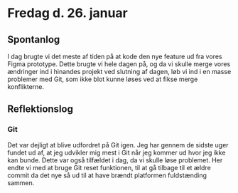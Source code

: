 # Fredag d. 26. januar 

## Spontanlog 
I dag brugte vi det meste af tiden på at kode den nye feature ud fra vores
Figma prototype. Dette brugte vi hele dagen på, og da vi skulle merge vores 
ændringer ind i hinandes projekt ved slutning af dagen, løb vi ind i en masse
problemer med Git, som ikke blot kunne løses ved at fikse merge konflikterne.


## Reflektionslog

### Git 
Det var dejligt at blive udfordret på Git igen. Jeg har gennem de sidste uger 
fundet ud af, at jeg udvikler mig mest i Git når jeg kommer ud hvor jeg ikke 
kan bunde. Dette var også tilfældet i dag, da vi skulle løse problemet. Her
endte vi med at bruge Git reset funktionen, til at gå tilbage til et ældre commit
da det nye så ud til at have brændt platformen fuldstænding sammen.
